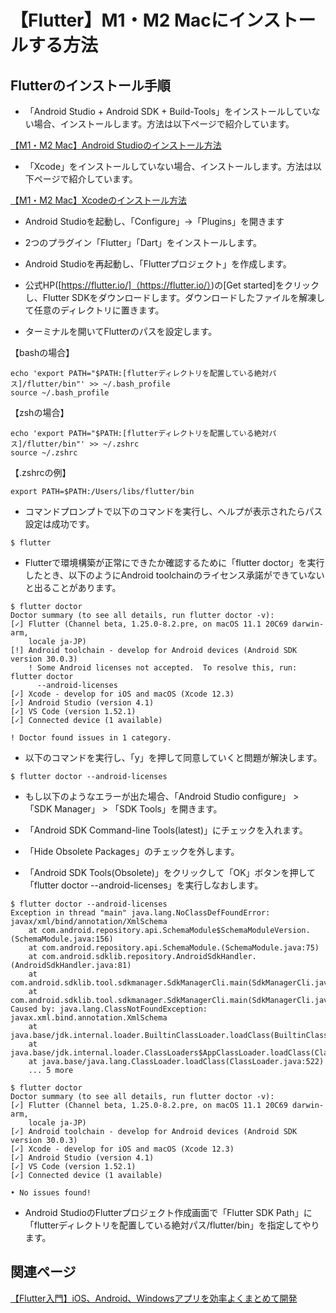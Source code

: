 # 【Flutter】M1・M2 Macにインストールする方法


## Flutterのインストール手順

-  「Android Studio + Android SDK + Build-Tools」をインストールしていない場合、インストールします。方法は以下ページで紹介しています。

[【M1・M2 Mac】Android Studioのインストール方法]()

- 「Xcode」をインストールしていない場合、インストールします。方法は以下ページで紹介しています。

[【M1・M2 Mac】Xcodeのインストール方法]()

- Android Studioを起動し、「Configure」→「Plugins」を開きます

- 2つのプラグイン「Flutter」「Dart」をインストールします。

- Android Studioを再起動し、「Flutterプロジェクト」を作成します。

- 公式HP([https://flutter.io/]（https://flutter.io/）)の[Get started]をクリックし、Flutter SDKをダウンロードします。ダウンロードしたファイルを解凍して任意のディレクトリに置きます。

- ターミナルを開いてFlutterのパスを設定します。

【bashの場合】

```
echo 'export PATH="$PATH:[flutterディレクトリを配置している絶対パス]/flutter/bin"' >> ~/.bash_profile
source ~/.bash_profile
```

【zshの場合】

```
echo 'export PATH="$PATH:[flutterディレクトリを配置している絶対パス]/flutter/bin"' >> ~/.zshrc
source ~/.zshrc
```

【.zshrcの例】

```
export PATH=$PATH:/Users/libs/flutter/bin
```


- コマンドプロンプトで以下のコマンドを実行し、ヘルプが表示されたらパス設定は成功です。

```
$ flutter
```

- Flutterで環境構築が正常にできたか確認するために「flutter doctor」を実行したとき、以下のようにAndroid toolchainのライセンス承諾ができていないと出ることがあります。

```
$ flutter doctor
Doctor summary (to see all details, run flutter doctor -v):
[✓] Flutter (Channel beta, 1.25.0-8.2.pre, on macOS 11.1 20C69 darwin-arm,
    locale ja-JP)
[!] Android toolchain - develop for Android devices (Android SDK version 30.0.3)
    ! Some Android licenses not accepted.  To resolve this, run: flutter doctor
      --android-licenses
[✓] Xcode - develop for iOS and macOS (Xcode 12.3)
[✓] Android Studio (version 4.1)
[✓] VS Code (version 1.52.1)
[✓] Connected device (1 available)

! Doctor found issues in 1 category.
```

- 以下のコマンドを実行し、「y」を押して同意していくと問題が解決します。

```
$ flutter doctor --android-licenses
```

- もし以下のようなエラーが出た場合、「Android Studio configure」 > 「SDK Manager」 > 「SDK Tools」を開きます。

- 「Android SDK Command-line Tools(latest)」にチェックを入れます。

- 「Hide Obsolete Packages」のチェックを外します。

- 「Android SDK Tools(Obsolete)」をクリックして「OK」ボタンを押して「flutter doctor --android-licenses」を実行しなおします。


```
$ flutter doctor --android-licenses
Exception in thread "main" java.lang.NoClassDefFoundError: javax/xml/bind/annotation/XmlSchema
    at com.android.repository.api.SchemaModule$SchemaModuleVersion.(SchemaModule.java:156)
    at com.android.repository.api.SchemaModule.(SchemaModule.java:75)
    at com.android.sdklib.repository.AndroidSdkHandler.(AndroidSdkHandler.java:81)
    at com.android.sdklib.tool.sdkmanager.SdkManagerCli.main(SdkManagerCli.java:73)
    at com.android.sdklib.tool.sdkmanager.SdkManagerCli.main(SdkManagerCli.java:48)
Caused by: java.lang.ClassNotFoundException: javax.xml.bind.annotation.XmlSchema
    at java.base/jdk.internal.loader.BuiltinClassLoader.loadClass(BuiltinClassLoader.java:581)
    at java.base/jdk.internal.loader.ClassLoaders$AppClassLoader.loadClass(ClassLoaders.java:178)
    at java.base/java.lang.ClassLoader.loadClass(ClassLoader.java:522)
    ... 5 more
```

```
$ flutter doctor
Doctor summary (to see all details, run flutter doctor -v):
[✓] Flutter (Channel beta, 1.25.0-8.2.pre, on macOS 11.1 20C69 darwin-arm,
    locale ja-JP)
[✓] Android toolchain - develop for Android devices (Android SDK version 30.0.3)
[✓] Xcode - develop for iOS and macOS (Xcode 12.3)
[✓] Android Studio (version 4.1)
[✓] VS Code (version 1.52.1)
[✓] Connected device (1 available)

• No issues found!
```

- Android StudioのFlutterプロジェクト作成画面で「Flutter SDK Path」に「flutterディレクトリを配置している絶対パス/flutter/bin」を指定してやります。

## 関連ページ

[【Flutter入門】iOS、Android、Windowsアプリを効率よくまとめて開発](./index.md)
